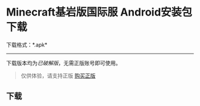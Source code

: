 Minecraft基岩版国际服 Android安装包下载
===
下载格式：\*.apk\*
***
下载版本均为*已破解版*，无需正版账号即可使用。
>仅供体验，请支持正版 [购买正版](https://www.minecraft.net/zh-hans/store/minecraft-android)

下载
---
